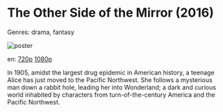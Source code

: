 # The Other Side of the Mirror (2016)

Genres: drama, fantasy

![poster](http://image.tmdb.org/t/p/w500/9JL7C90I1HxS0UKMCSXaQCWkrMv.jpg)

en:
  [720p](magnet:?xt=urn:btih:56E7953564BDC718879747523801FCEE0037A4A5&tr=udp://glotorrents.pw:6969/announce&tr=udp://tracker.opentrackr.org:1337/announce&tr=udp://torrent.gresille.org:80/announce&tr=udp://tracker.openbittorrent.com:80&tr=udp://tracker.coppersurfer.tk:6969&tr=udp://tracker.leechers-paradise.org:6969&tr=udp://p4p.arenabg.ch:1337&tr=udp://tracker.internetwarriors.net:1337)
  [1080p](magnet:?xt=urn:btih:696997087E85A6921C75DF364C17594B8139A9B4&tr=udp://glotorrents.pw:6969/announce&tr=udp://tracker.opentrackr.org:1337/announce&tr=udp://torrent.gresille.org:80/announce&tr=udp://tracker.openbittorrent.com:80&tr=udp://tracker.coppersurfer.tk:6969&tr=udp://tracker.leechers-paradise.org:6969&tr=udp://p4p.arenabg.ch:1337&tr=udp://tracker.internetwarriors.net:1337)
  


In 1905, amidst the largest drug epidemic in American history, a teenage Alice has just moved to the Pacific Northwest. She follows a mysterious man down a rabbit hole, leading her into Wonderland; a dark and curious world inhabited by characters from turn-of-the-century America and the Pacific Northwest.